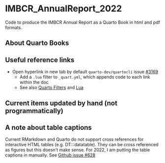 # IMBCR_AnnualReport_2022
Code to produce the IMBCR Annual Report as a Quarto Book in html and pdf formats.


## About Quarto Books

## Useful reference links

- Open hyperlink in new tab by default `quarto-dev/quartocli` issue [#3169](https://github.com/quarto-dev/quarto-cli/discussions/3169#discussion-4538526)  
  - Add a `.lua` filter to `_quart.yml`, which appends code to each link within the doc  
  - See also [Quarto Filters](https://quarto.org/docs/extensions/filters.html) and [Lua](https://quarto.org/docs/extensions/lua.html)  

## Current items updated by hand (not programmatically)

## A note about table captions

Current RMarkdown and Quarto do not support cross references for interactive HTML tables (e.g. DT:::datatable). They can be cross referenced as figures but this doesn't make sense. For 2022, I am putting the table captions in manually. See [Github issue #628](https://github.com/quarto-dev/quarto-cli/discussions/628)
